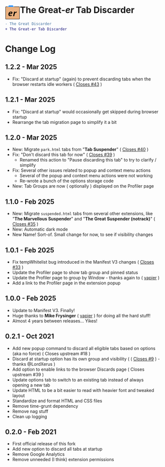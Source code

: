 # <img src="./src/img/icon48.png" align="left" /> The Great-*er* Tab Discarder
```diff
- The Great Discarder
+ The Great-er Tab Discarder
```

# Change Log

## 1.2.2 - Mar 2025
- Fix: "Discard at startup" (again) to prevent discarding tabs when the browser restarts idle workers
  ( [Closes #43](https://github.com/rkodey/the-great-er-discarder-er/issues/43) )

## 1.2.1 - Mar 2025
- Fix: "Discard at startup" would occasionally get skipped during browser startup
- Rearrange the tab migration page to simplify it a bit

## 1.2.0 - Mar 2025
- New: Migrate `park.html` tabs from "**Tab Suspender**"
  ( [Closes #40](https://github.com/rkodey/the-great-er-discarder-er/issues/40) )
- Fix: "Don't discard this tab for now"
  ( [Closes #39](https://github.com/rkodey/the-great-er-discarder-er/issues/39) )
  - Renamed this action to "Pause discarding this tab" to try to clarify / simplify
- Fix: Several other issues related to popup and context menu actions
  - Several of the popup and context menu actions were not working
  - Re-wrote a bunch of the options storage code
- New: Tab Groups are now ( optionally ) displayed on the Profiler page

## 1.1.0 - Feb 2025
- New: Migrate `suspended.html` tabs from several other extensions,
  like "**The Marvellous Suspender**" and "**The Great Suspender (notrack)**"
  ( [Closes #35](https://github.com/rkodey/the-great-er-discarder-er/issues/35) )
- New: Automatic dark mode
- New Name!  Sort-of.  Small change for now, to see if visibility changes

## 1.0.1 - Feb 2025
- Fix tempWhitelist bug introduced in the Manifest V3 changes
  ( [Closes #33](https://github.com/rkodey/the-great-er-discarder-er/issues/33) )
- Update the Profiler page to show tab group and pinned status
- Update the Profiler page to group by Window - thanks again to ( [vapier](https://github.com/vapier) )
- Add a link to the Profiler page in the extension popup

## 1.0.0 - Feb 2025
- Update to Manifest V3.  Finally!
- Huge thanks to **Mike Frysinger** ( [vapier](https://github.com/vapier) ) for doing all the hard stuff!
- Almost 4 years between releases... Yikes!

## 0.2.1 - Oct 2021
- Add new popup command to discard all eligible tabs based on options (aka no force) ( Closes upstream #18 )
- Discard at startup option has its own group and visibility
  ( ( [Closes #9](https://github.com/rkodey/the-great-er-discarder-er/issues/9) ) - thanks @LordXerus )
- Add option to enable links to the browser Discards page ( Closes upstream #39 )
- Update options tab to switch to an existing tab instead of always opening a new tab
- Update HTML to be a bit easier to read with heavier font and tweaked layout
- Standardize and format HTML and CSS files
- Remove time-grunt dependency
- Remove nag stuff
- Clean up logging

## 0.2.0 - Feb 2021
- First official release of this fork
- Add new option to discard all tabs at startup
- Remove Google Analytics
- Remove unneeded (I think) extension permissions
